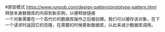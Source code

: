 #原型模式 
https://www.runoob.com/design-pattern/prototype-pattern.html  
释放本身数据库的内容到新实例，以便释放链接  
一个对象需要在一个高代价的数据库操作之后被创建。我们可以缓存该对象，在下一个请求时返回它的克隆，在需要的时候更新数据库，以此来减少数据库调用。
